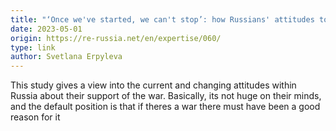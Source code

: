 ```yaml
---
title: "‘Once we've started, we can't stop’: how Russians' attitudes to the war in Ukraine are changing"
date: 2023-05-01
origin: https://re-russia.net/en/expertise/060/
type: link
author: Svetlana Erpyleva
---
```


This study gives a view into the current and changing attitudes within Russia about their support of the war.  Basically, its not huge on their minds, and the default position is that if theres a war there must have been a good reason for it
